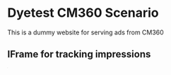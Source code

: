 # Dyetest CM360 Scenario

This is a dummy website for serving ads from CM360

## IFrame for tracking impressions

<IFRAME SRC="https://ad.doubleclick.net/ddm/trackimpi/N1929940.4675297DYETEST-PERSONAL/B28514908.349501575;dc_trk_aid=540723360;dc_trk_cid=180615069;ord=[timestamp];dc_lat=;dc_rdid=;tag_for_child_directed_treatment=;tfua=;gdpr=${GDPR};gdpr_consent=${GDPR_CONSENT_755};ltd=?" WIDTH=1 HEIGHT=1 MARGINWIDTH=0 MARGINHEIGHT=0 HSPACE=0 VSPACE=0 FRAMEBORDER=0 SCROLLING=no BORDERCOLOR='#000000'></IFRAME>
